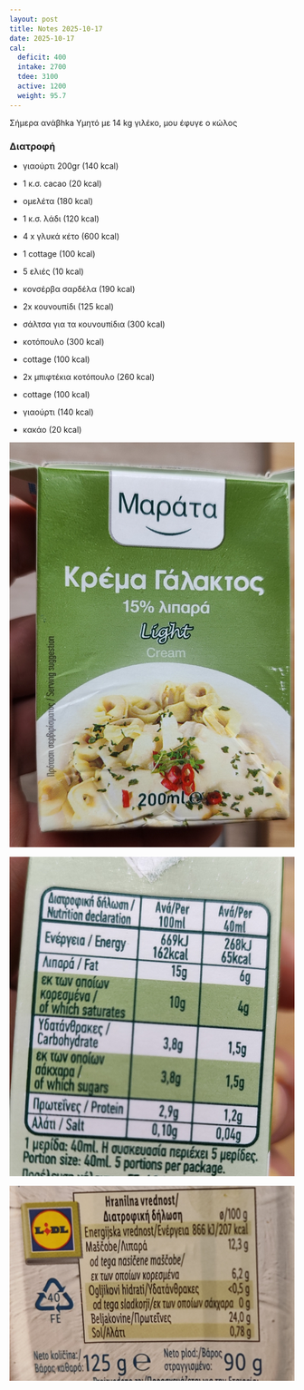 ```yaml
---
layout: post
title: Notes 2025-10-17
date: 2025-10-17
cal:
  deficit: 400
  intake: 2700
  tdee: 3100
  active: 1200
  weight: 95.7
---
```


Σήμερα ανάβhka Yμητό με 14 kg γιλέκο, μου έφυγε ο κώλος

### Διατροφή

- γιαούρτι 200gr (140 kcal)
- 1 κ.σ. cacao (20 kcal)
- ομελέτα (180 kcal)
- 1 κ.σ. λάδι (120 kcal)
- 4 x γλυκά κέτο (600 kcal)

- 1 cottage (100 kcal)
- 5 ελιές (10 kcal)
- κονσέρβα σαρδέλα (190 kcal)

- 2x κουνουπίδι (125 kcal)
- σάλτσα για τα κουνουπίδια (300 kcal)

- κοτόπουλο (300 kcal)
- cottage (100 kcal)

- 2x μπιφτέκια κοτόπουλο (260 kcal)
- cottage (100 kcal)

- γιαούρτι (140 kcal)
- κακάο (20 kcal)

![pic](/pics/2025-10-17/1.jpg)<br>

![pic](/pics/2025-10-17/2.jpg)<br>

![pic](/pics/2025-10-17/3.jpg)<br>




